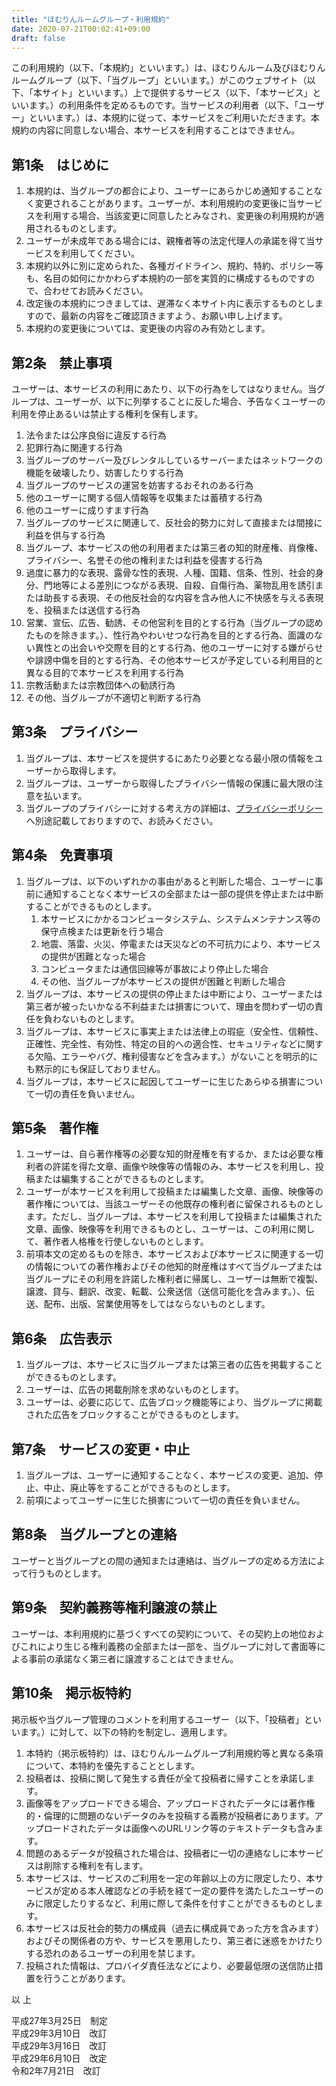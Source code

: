 ```yaml
---
title: "ほむりんルームグループ・利用規約"
date: 2020-07-21T00:02:41+09:00
draft: false
---
```


この利用規約（以下、「本規約」といいます。）は、ほむりんルーム及びほむりんルームグループ（以下、「当グループ」といいます。）がこのウェブサイト（以下、「本サイト」といいます。）上で提供するサービス（以下、「本サービス」といいます。）の利用条件を定めるものです。当サービスの利用者（以下、「ユーザー」といいます。）は、本規約に従って、本サービスをご利用いただきます。本規約の内容に同意しない場合、本サービスを利用することはできません。

## 第1条　はじめに

1. 本規約は、当グループの都合により、ユーザーにあらかじめ通知することなく変更されることがあります。ユーザーが、本利用規約の変更後に当サービスを利用する場合、当該変更に同意したとみなされ、変更後の利用規約が適用されるものとします。  
1. ユーザーが未成年である場合には、親権者等の法定代理人の承諾を得て当サービスを利用してください。  
1. 本規約以外に別に定められた、各種ガイドライン、規約、特約、ポリシー等も、名目の如何にかかわらず本規約の一部を実質的に構成するものですので、合わせてお読みください。  
1. 改定後の本規約につきましては、遅滞なく本サイト内に表示するものとしますので、最新の内容をご確認頂きますよう、お願い申し上げます。  
1. 本規約の変更後については、変更後の内容のみ有効とします。

## 第2条　禁止事項

ユーザーは、本サービスの利用にあたり、以下の行為をしてはなりません。当グループは、ユーザーが、以下に列挙することに反した場合、予告なくユーザーの利用を停止あるいは禁止する権利を保有します。

1. 法令または公序良俗に違反する行為
1. 犯罪行為に関連する行為
1. 当グループのサーバー及びレンタルしているサーバーまたはネットワークの機能を破壊したり、妨害したりする行為
1. 当グループのサービスの運営を妨害するおそれのある行為
1. 他のユーザーに関する個人情報等を収集または蓄積する行為
1. 他のユーザーに成りすます行為
1. 当グループのサービスに関連して、反社会的勢力に対して直接または間接に利益を供与する行為
1. 当グループ、本サービスの他の利用者または第三者の知的財産権、肖像権、プライバシー、名誉その他の権利または利益を侵害する行為
1. 過度に暴力的な表現、露骨な性的表現、人種、国籍、信条、性別、社会的身分、門地等による差別につながる表現、自殺、自傷行為、薬物乱用を誘引または助長する表現、その他反社会的な内容を含み他人に不快感を与える表現を、投稿または送信する行為
1. 営業、宣伝、広告、勧誘、その他営利を目的とする行為（当グループの認めたものを除きます。）、性行為やわいせつな行為を目的とする行為、面識のない異性との出会いや交際を目的とする行為、他のユーザーに対する嫌がらせや誹謗中傷を目的とする行為、その他本サービスが予定している利用目的と異なる目的で本サービスを利用する行為
1. 宗教活動または宗教団体への勧誘行為
1. その他、当グループが不適切と判断する行為

## 第3条　プライバシー

1. 当グループは、本サービスを提供するにあたり必要となる最小限の情報をユーザーから取得します。
1. 当グループは、ユーザーから取得したプライバシー情報の保護に最大限の注意を払います。
1. 当グループのプライバシーに対する考え方の詳細は、[プライバシーポリシー](/policy/)へ別途記載しておりますので、お読みください。

## 第4条　免責事項

1. 当グループは、以下のいずれかの事由があると判断した場合、ユーザーに事前に通知することなく本サービスの全部または一部の提供を停止または中断することができるものとします。
    1. 本サービスにかかるコンピュータシステム、システムメンテナンス等の保守点検または更新を行う場合
    1. 地震、落雷、火災、停電または天災などの不可抗力により、本サービスの提供が困難となった場合
    1. コンピュータまたは通信回線等が事故により停止した場合
    1. その他、当グループが本サービスの提供が困難と判断した場合
1. 当グループは、本サービスの提供の停止または中断により、ユーザーまたは第三者が被ったいかなる不利益または損害について、理由を問わず一切の責任を負わないものとします。
1. 当グループは、本サービスに事実上または法律上の瑕疵（安全性、信頼性、正確性、完全性、有効性、特定の目的への適合性、セキュリティなどに関する欠陥、エラーやバグ、権利侵害などを含みます。）がないことを明示的にも黙示的にも保証しておりません。
1. 当グループは，本サービスに起因してユーザーに生じたあらゆる損害について一切の責任を負いません。

## 第5条　著作権

1. ユーザーは、自ら著作権等の必要な知的財産権を有するか、または必要な権利者の許諾を得た文章、画像や映像等の情報のみ、本サービスを利用し、投稿または編集することができるものとします。
1. ユーザーが本サービスを利用して投稿または編集した文章、画像、映像等の著作権については、当該ユーザーその他既存の権利者に留保されるものとします。ただし、当グループは、本サービスを利用して投稿または編集された文章、画像、映像等を利用できるものとし、ユーザーは、この利用に関して、著作者人格権を行使しないものとします。
1. 前項本文の定めるものを除き、本サービスおよび本サービスに関連する一切の情報についての著作権およびその他知的財産権はすべて当グループまたは当グループにその利用を許諾した権利者に帰属し、ユーザーは無断で複製、譲渡、貸与、翻訳、改変、転載、公衆送信（送信可能化を含みます。）、伝送、配布、出版、営業使用等をしてはならないものとします。

## 第6条　広告表示

1. 当グループは、本サービスに当グループまたは第三者の広告を掲載することができるものとします。
1. ユーザーは、広告の掲載削除を求めないものとします。
1. ユーザーは、必要に応じて、広告ブロック機能等により、当グループに掲載された広告をブロックすることができるものとします。

## 第7条　サービスの変更・中止

1. 当グループは、ユーザーに通知することなく、本サービスの変更、追加、停止、中止、廃止等をすることができるものとします。
1. 前項によってユーザーに生じた損害について一切の責任を負いません。

## 第8条　当グループとの連絡

ユーザーと当グループとの間の通知または連絡は、当グループの定める方法によって行うものとします。

## 第9条　契約義務等権利譲渡の禁止

ユーザーは、本利用規約に基づくすべての契約について、その契約上の地位およびこれにより生じる権利義務の全部または一部を、当グループに対して書面等による事前の承諾なく第三者に譲渡することはできません。

## 第10条　掲示板特約

掲示板や当グループ管理のコメントを利用するユーザー（以下、「投稿者」といいます。）に対して、以下の特約を制定し、適用します。

1. 本特約（掲示板特約）は、ほむりんルームグループ利用規約等と異なる条項について、本特約を優先することとします。
1. 投稿者は、投稿に関して発生する責任が全て投稿者に帰すことを承諾します。
1. 画像等をアップロードできる場合、アップロードされたデータには著作権的・倫理的に問題のないデータのみを投稿する義務が投稿者にあります。アップロードされたデータは画像へのURLリンク等のテキストデータも含みます。
1. 問題のあるデータが投稿された場合は、投稿者に一切の連絡なしに本サービスは削除する権利を有します。
1. 本サービスは、サービスのご利用を一定の年齢以上の方に限定したり、本サービスが定める本人確認などの手続を経て一定の要件を満たしたユーザーのみに限定したりするなど、利用に際して条件を付すことができるものとします。
1. 本サービスは反社会的勢力の構成員（過去に構成員であった方を含みます）およびその関係者の方や、サービスを悪用したり、第三者に迷惑をかけたりする恐れのあるユーザーの利用を禁じます。
1. 投稿された情報は、プロバイダ責任法などにより、必要最低限の送信防止措置を行うことがあります。

以 上

平成27年3月25日　制定  
平成29年3月10日　改訂  
平成29年3月16日　改訂  
平成29年6月10日　改定  
令和2年7月21日　改訂
